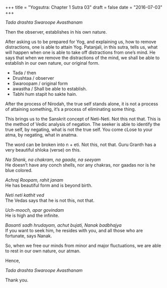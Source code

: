 +++
title = "Yogsutra: Chapter 1 Sutra 03"
draft = false
date = "2016-07-03"
+++

_Tada drashta Swaroope Avasthanam_

Then the observer, establishes in his own nature.

After asking us to be prepared for Yog, and explaining us, how to remove distractions, one is able to attain Yog. Patanjali, in this sutra, tells us, what will happen when one is able to take off distractions from one’s mind. He says that when we remove the distractions of the mind, we shall be able to establish in our own nature, our original form.

- Tada / then
- Drushtaa / observer
- Swaroopam / original form
- awastha / Shall be able to establish.
- Tabhi hum stapit ho sakte hain.

After the process of Nirodah, the true self stands alone, it is not a process of attaining something, it’s a process of eliminating some thing.

This brings us to the Sanskrit concept of Neti-Neti. Not this not that. This is the method of Vedic analysis of negation. The seeker is able to identify the true self, by negating, what is not the true self. You come cLose to your atma, by negating, what in anatma.

The word can be broken into n + eti. Not this, not that. Guru Granth has a very beautiful shloka (verse) on this.

_Na Shank, na chakram, na gaada, na seeyam_  
He doesn’t have any conch shells, nor any chakras, nor gaadas nor is he blue colored.

_Achraj Roopam, rahit janam_  
He has beautiful form and is beyond birth.


_Neti neti kathit ved_  
The Vedas says that he is not this, not that.

_Uch-mooch, apar govindam_  
He is high and the infinite.

_Basanti sadh hrudayam, achut bujati, Nanak badbhajya_  
If you want to seek him, he resides with you, and all those who are fortunate, says Nanak.

So, when we free our minds from minor and major fluctuations, we are able to rest in our own nature, our atman.

Hence,

_Tada drashta Swaroope Avasthanam_

Thank you.
